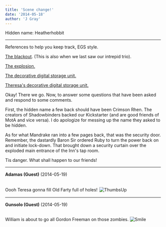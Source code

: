 ```yaml
---
title: 'Scene change!'
date: '2014-05-18'
author: 'J Gray'
---
```


<p>Hidden name: Heatherhobbit</p><hr><p>References to help you keep track, EGS style.</p><p><a href="http://mysteriesofthearcana.com/comics/467/" target="_blank">The blackout</a>. (This is also when we last saw our intrepid trio).</p><p><a href="http://mysteriesofthearcana.com/comics/468/" target="_blank">The explosion.</a></p><p><a href="http://mysteriesofthearcana.com/comics/46/" target="_blank">The decorative digital storage unit.</a></p><p><a href="http://mysteriesofthearcana.com/comics/331/" target="_blank">Theresa's decorative digital storage unit.</a></p><p>Okay! There we go. Now, to answer some questions that have been asked and respond to some comments.</p><p>First, the hidden name a few back should have been Crimson Rhen. The creators of Shadowbinders backed our Kickstarter (and are good friends of MotA and vice versa). I do apologize for messing up the name they asked to be hidden.</p><p>As for what Mandrake ran into a few pages back, that was the security door. Remember, the dastardly Baron Sir ordered Ruby to turn the power back on and initiate lock-down. That brought down a security curtain over the exploded main entrance of the Inn's tap room.</p><p>Tis danger. What shall happen to our friends!</p>

---
**Adamas (Guest)** (2014-05-19)

<br> Oooh Teresa gonna fill Old Farty full of holes! <img alt=" ThumbsUp " src=" /smilies/thumbsup.gif " border="0" hspace="2" vspace="2"><br>

---
**Gunsolo (Guest)** (2014-05-19)

<br> William is about to go all Gordon Freeman on those zombies. <img src="/smilies/smile.gif" alt="Smile" border="0"><br>

